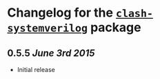 # Changelog for the [`clash-systemverilog`](http://hackage.haskell.org/package/clash-systemverilog) package

## 0.5.5 *June 3rd 2015*
* Initial release

